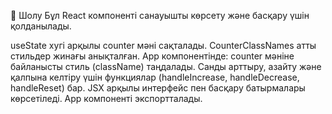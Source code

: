 🚀 Шолу
Бұл React компоненті санауышты көрсету және басқару үшін қолданылады.

useState хугі арқылы counter мәні сақталады.
CounterClassNames атты стильдер жинағы анықталған.
App компонентінде:
counter мәніне байланысты стиль (className) таңдалады.
Санды арттыру, азайту және қалпына келтіру үшін функциялар (handleIncrease, handleDecrease, handleReset) бар.
JSX арқылы интерфейс пен басқару батырмалары көрсетіледі.
App компоненті экспортталады.